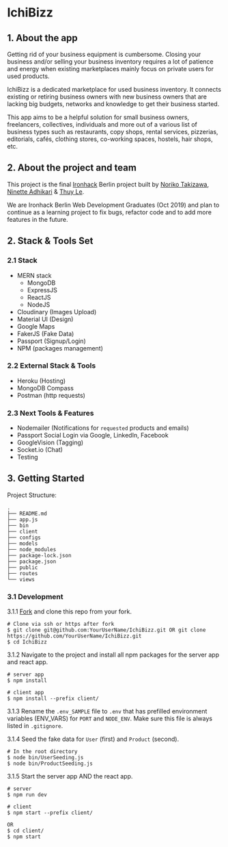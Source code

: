 # IchiBizz

## 1. About the app

Getting rid of your business equipment is cumbersome. Closing your business and/or selling your business inventory requires a lot of patience and energy when existing marketplaces mainly focus on private users for used products.

IchiBizz is a dedicated marketplace for used business inventory. It connects existing or retiring business owners with new business owners that are lacking big budgets, networks and knowledge to get their business started.

This app aims to be a helpful solution for small business owners, freelancers, collectives, individuals and more out of a various list of business types such as restaurants, copy shops, rental services, pizzerias, editorials, cafés, clothing stores, co-working spaces, hostels, hair shops, etc.

## 2. About the project and team

This project is the final [Ironhack](https://ironhack.com) Berlin project built by [Noriko Takizawa](https://github.com/noliko-zwa), [Ninette Adhikari](https://github.com/ninetteadhikari) & [Thuy Le](https://github.com/1000miles).

We are Ironhack Berlin Web Development Graduates (Oct 2019) and plan to continue as a learning project to fix bugs, refactor code and to add more features in the future.

## 2. Stack & Tools Set

### 2.1 Stack

- MERN stack
  - MongoDB
  - ExpressJS
  - ReactJS
  - NodeJS
- Cloudinary (Images Upload)
- Material UI (Design)
- Google Maps
- FakerJS (Fake Data)
- Passport (Signup/Login)
- NPM (packages management)

### 2.2 External Stack & Tools

- Heroku (Hosting)
- MongoDB Compass
- Postman (http requests)

### 2.3 Next Tools & Features

- Nodemailer (Notifications for `requested` products and emails)
- Passport Social Login via Google, LinkedIn, Facebook
- GoogleVision (Tagging)
- Socket.io (Chat)
- Testing

## 3. Getting Started

Project Structure:

```shell
.
├── README.md
├── app.js
├── bin
├── client
├── configs
├── models
├── node_modules
├── package-lock.json
├── package.json
├── public
├── routes
└── views
```

### 3.1 Development

3.1.1 [Fork](https://help.github.com/en/articles/fork-a-repo) and clone this repo from your fork.

```shell
# Clone via ssh or https after fork
$ git clone git@github.com:YourUserName/IchiBizz.git OR git clone https://github.com/YourUserName/IchiBizz.git
$ cd IchiBizz
```
3.1.2 Navigate to the project and install all npm packages for the server app and react app.

```shell
# server app
$ npm install

# client app
$ npm install --prefix client/
```
3.1.3 Rename the `.env_SAMPLE` file to `.env` that has prefilled environment variables (ENV_VARS) for `PORT` and `NODE_ENV`. Make sure this file is always listed in `.gitignore`.

3.1.4 Seed the fake data for `User` (first) and `Product` (second).

```shell
# In the root directory
$ node bin/UserSeeding.js
$ node bin/ProductSeeding.js
```

3.1.5 Start the server app AND the react app.

```shell
# server
$ npm run dev

# client
$ npm start --prefix client/

OR
$ cd client/
$ npm start
```